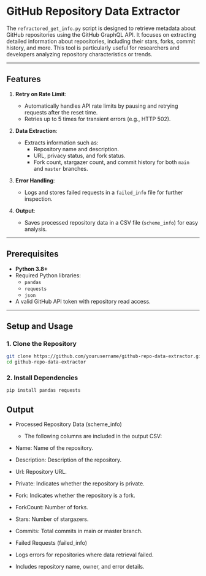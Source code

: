 # GitHub Repository Data Extractor

The `refractored_get_info.py` script is designed to retrieve metadata about GitHub repositories using the GitHub GraphQL API. It focuses on extracting detailed information about repositories, including their stars, forks, commit history, and more. This tool is particularly useful for researchers and developers analyzing repository characteristics or trends.

---

## Features

1. **Retry on Rate Limit**:
   - Automatically handles API rate limits by pausing and retrying requests after the reset time.
   - Retries up to 5 times for transient errors (e.g., HTTP 502).

2. **Data Extraction**:
   - Extracts information such as:
     - Repository name and description.
     - URL, privacy status, and fork status.
     - Fork count, stargazer count, and commit history for both `main` and `master` branches.

3. **Error Handling**:
   - Logs and stores failed requests in a `failed_info` file for further inspection.

4. **Output**:
   - Saves processed repository data in a CSV file (`scheme_info`) for easy analysis.

---

## Prerequisites

- **Python 3.8+**
- Required Python libraries:
  - `pandas`
  - `requests`
  - `json`
- A valid GitHub API token with repository read access.

---

## Setup and Usage

### 1. Clone the Repository

```bash
git clone https://github.com/yourusername/github-repo-data-extractor.git
cd github-repo-data-extractor
```

### 2. Install Dependencies

```bash
pip install pandas requests
```


## Output
- Processed Repository Data (scheme_info)
   - The following columns are included in the output CSV:

- Name: Name of the repository.
- Description: Description of the repository.
- Url: Repository URL.
- Private: Indicates whether the repository is private.
- Fork: Indicates whether the repository is a fork.
- ForkCount: Number of forks.
- Stars: Number of stargazers.
- Commits: Total commits in main or master branch.
- Failed Requests (failed_info)
- Logs errors for repositories where data retrieval failed.
- Includes repository name, owner, and error details.
